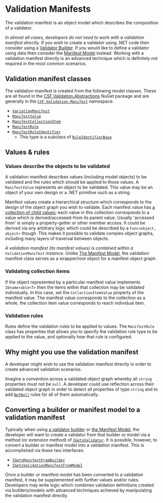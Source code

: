 # Validation Manifests

The validation manifest is an object model which describes the composition of a validator.

_In almost all cases, developers do not need to work with a validation manifest directly._
If you wish to create a validator using .NET code then consider using a [Validator Builder].
If you would like to define a validator using data then consider the [Manifest Model] instead.
Working with a validation manifest directly is an advanced technique which is definitely not required in the most common scenarios.

[Validator Builder]: ../WritingValidatorBuilders/index.md
[Manifest Model]: ../UsingTheManifestModel/index.md

## Validation manifest classes

The validation manifest is created from the following model classes. These are all found in the [CSF.Validation.Abstractions] NuGet package and are generally in the [`CSF.Validation.Manifest`] namespace.

* [`VariationManifest`]
* [`ManifestValue`]
* [`ManifestCollectionItem`]
* [`ManifestRule`]
* [`ManifestRuleIdentifier`]
  * This type is a subclass of [`RuleIdentifierBase`]

[`CSF.Validation.Manifest`]:xref:CSF.Validation.Manifest
[CSF.Validation.Abstractions]:https://www.nuget.org/packages/CSF.Validation.Abstractions/
[`VariationManifest`]:xref:CSF.Validation.Manifest.ValidationManifest
[`ManifestValue`]:xref:CSF.Validation.Manifest.ManifestValue
[`ManifestCollectionItem`]:xref:CSF.Validation.Manifest.ManifestCollectionItem
[`ManifestRule`]:xref:CSF.Validation.Manifest.ManifestRule
[`ManifestRuleIdentifier`]:xref:CSF.Validation.Manifest.ManifestRuleIdentifier
[`RuleIdentifierBase`]:xref:CSF.Validation.Rules.RuleIdentifierBase

## Values & rules

### Values describe the objects to be validated

A validation manifest describes values (including model objects) to be validated and the rules which should be applied to those values. A `ManifestValue` represents an object to be validated.
This value may be an object of your own design or a .NET primitive such as a string.

Manifest values create a hierarchical structure which corresponds to the design of the object graph you wish to validate.
Each manifest value has [a collection of child values]; each value in this collection corresponds to a value which is derived/accessed-from its parent value.
Usually 'accessed from' is simply a property-getter or other member access.
It could be derived via any arbitrary logic which could be described by a `Func<object, object>` though.
This makes it possible to validate complex object graphs, including many layers of traversal between objects.

_A validation manifest (its manifest values) is contained within a `ValidationManifest` instance._
Unlike [The Manifest Model], the validation manifest class serves as a wrapper/root object for a manifest object graph.

### Validating collection items

If the object represented by a particular manifest value implements `IEnumerable<T>` then the items within that collection may be validated individually.
In this case, set the `CollectionItemValue` property of the manifest value.
The manifest value corresponds to the collection as a whole, the collection item value corresponds to reach individual item.

### Validation rules

Rules define the validation rules to be applied to values.
The `ManifestRule` class has properties that allows you to specify the validation rule type to be applied to the value, and optionally how that rule is configured.

[a collection of child values]::xref:CSF.Validation.Manifest.ManifestValue.Children
[The Manifest Model]:../UsingTheManifestModel/index.md

## Why might you use the validation manifest

A developer might wish to use the validation manifest directly in order to create advanced validation scenarios.

Imagine a convention across a validated object graph whereby all `string` properties must not be `null`.
A developer could use reflection across their validated object graph in order to detect all properties of type `string` and to add [`NotNull`] rules for all of them automatically.

[`NotNull`]:xref:CSF.Validation.Rules.NotNull

## Converting a builder or manifest model to a validation manifest

Typically when using [a validator builder] or [the Manifest Model], the developer will want to create a validator from that builder or model via a method (or extension method) of [`IGetsValidator`].
It is possible, however, to convert a builder or manifest model into a validation manifest.
This is accomplished via these two interfaces:

* [`IGetsManifestFromBuilder`]
* [`IGetsValidationManifestFromModel`]

Once a builder or manifest model has been converted to a validation manifest, it may be supplemented with further
values and/or rules.
Developers may write logic which combines validation definitions created via builders/models with advanced techniques achieved by manipulating the validation manifest directly.

[a validator builder]: ../WritingValidatorBuilders/index.md
[`IGetsValidator`]:xref:CSF.Validation.IGetsValidator
[`IGetsManifestFromBuilder`]:xref:CSF.Validation.Manifest.IGetsManifestFromBuilder
[`IGetsValidationManifestFromModel`]:xref:CSF.Validation.ManifestModel.IGetsValidationManifestFromModel